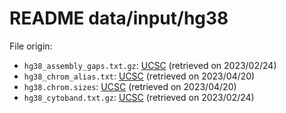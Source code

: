 <!--
Copyright (C) 2023 Roberto Rossini <roberros@uio.no>

SPDX-License-Identifier: MIT
-->

# README data/input/hg38

File origin:
- `hg38_assembly_gaps.txt.gz`: [UCSC](https://hgdownload.cse.ucsc.edu/goldenPath/hg38/database/gap.txt.gz) (retrieved on 2023/02/24)
- `hg38_chrom_alias.txt`: [UCSC](https://hgdownload.cse.ucsc.edu/goldenPath/hg38/bigZips/p14/hg38.p14.chromAlias.txt) (retrieved on 2023/04/20)
- `hg38.chrom.sizes`: [UCSC](https://hgdownload.cse.ucsc.edu/goldenPath/hg38/bigZips/p14/hg38.p14.chrom.sizes) (retrieved on 2023/04/20)
- `hg38_cytoband.txt.gz`: [UCSC](https://hgdownload.cse.ucsc.edu/goldenPath/hg38/database/cytoBand.txt.gz) (retrieved on 2023/02/24)
